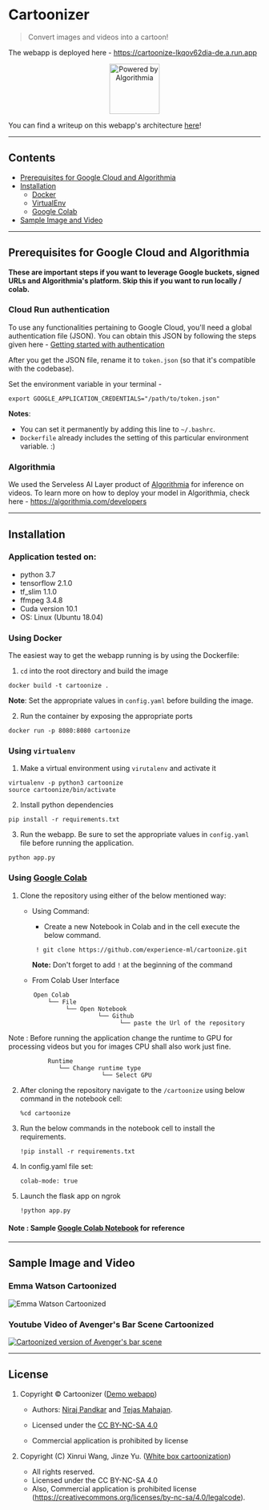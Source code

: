 # Cartoonizer

> Convert images and videos into a cartoon!
> 

The webapp is deployed here - https://cartoonize-lkqov62dia-de.a.run.app
<div style="text-align:center"><img height="100" alt="Powered by Algorithmia" style="border-width:0" src="static/sample_images/algorithmia.jpeg" /></div>

You can find a writeup on this webapp's architecture [here](https://medium.com/@Niraj_pandkar/how-we-built-an-inexpensive-scalable-architecture-to-cartoonize-the-world-8610050f90a0)!

---

## Contents

- [Prerequisites for Google Cloud and Algorithmia](#prerequisites-for-google-cloud-and-algorithmia)
- [Installation](#installation)
  - [Docker](#using-docker)
  - [VirtualEnv](#using-virtualenv)
  - [Google Colab](#using-google-colab)
- [Sample Image and Video](#sample-image-and-video)

---

## Prerequisites for Google Cloud and Algorithmia

**These are important steps if you want to leverage Google buckets, signed URLs and Algorithmia's platform. Skip this if you want to run locally / colab.**

### Cloud Run authentication
To use any functionalities pertaining to Google Cloud, you'll need a global authentication file (JSON). You can obtain this JSON by following the steps given here - [Getting started with authentication](https://cloud.google.com/docs/authentication/getting-started)

After you get the JSON file, rename it to `token.json` (so that it's compatible with the codebase). 

Set the environment variable in your terminal -
```
export GOOGLE_APPLICATION_CREDENTIALS="/path/to/token.json"
```
**Notes**:
- You can set it permanently by adding this line to `~/.bashrc`.
- `Dockerfile` already includes the setting of this particular environment variable. :)


### Algorithmia
We used the Serveless AI Layer product of [Algorithmia](https://algorithmia.com/serverless-ai-layer) for inference on videos.
To learn more on how to deploy your model in Algorithmia, check here - https://algorithmia.com/developers

---

## Installation

### Application tested on:

- python 3.7
- tensorflow 2.1.0 
- tf_slim 1.1.0
- ffmpeg 3.4.8
- Cuda version 10.1
- OS: Linux (Ubuntu 18.04)

### Using Docker

The easiest way to get the webapp running is by using the Dockerfile:

1. `cd` into the root directory and build the image
```
docker build -t cartoonize .
```
**Note**: Set the appropriate values in `config.yaml` before building the image.

2. Run the container by exposing the appropriate ports
```
docker run -p 8080:8080 cartoonize
```


### Using `virtualenv`

1. Make a virtual environment using `virutalenv` and activate it
```
virtualenv -p python3 cartoonize
source cartoonize/bin/activate
```
2. Install python dependencies
```
pip install -r requirements.txt
```
3. Run the webapp. Be sure to set the appropriate values in `config.yaml` file before running the application.
```
python app.py
```

### Using [Google Colab](https://colab.research.google.com/drive/1oDhMEVMcsRbe7bt-2A7cDsx44KQpQwuB?usp=sharing)
1. Clone the repository using either of the below mentioned way:
   - Using Command:
        - Create a new Notebook in Colab and in the cell execute the below command.  
        
        ```
         ! git clone https://github.com/experience-ml/cartoonize.git
        ```
        **Note:** Don't forget to add `!` at the beginning of the command
        
    - From Colab User Interface
 ```
        Open Colab
            └── File
                 └── Open Notebook
                          └── Github
                                └── paste the Url of the repository
 ```
 Note :  Before running the application change the runtime to GPU for processing videos but you for images CPU shall also work just fine.
 ```
            Runtime
               └── Change runtime type
                           └── Select GPU
 ```
2. After cloning the repository navigate to the `/cartoonize` using below command in the notebook cell:

   ```
   %cd cartoonize
   ```
3. Run the below commands in the notebook cell to install the requirements. 

   ```
   !pip install -r requirements.txt
   ```


4. In config.yaml file set: 

   ``` 
   colab-mode: true 
   ``` 
   
5. Launch the flask app on ngrok

   ```
   !python app.py
   ```

#### Note : Sample [Google Colab Notebook](https://colab.research.google.com/drive/1oDhMEVMcsRbe7bt-2A7cDsx44KQpQwuB?usp=sharing) for reference

---

## Sample Image and Video

### Emma Watson Cartoonized
<img alt="Emma Watson Cartoonized" style="border-width:0" src="static/sample_images/twitter_image.png" />

### Youtube Video of Avenger's Bar Scene Cartoonized
[![Cartoonized version of Avenger's bar scene](http://img.youtube.com/vi/GqduSLcmhto/0.jpg)](http://www.youtube.com/watch?v=GqduSLcmhto "AVENGERS BAR SCENE [Cartoonized Version]")

---

## License

1. Copyright © Cartoonizer ([Demo webapp](https://cartoonize-lkqov62dia-de.a.run.app/))

    - Authors: [Niraj Pandkar](https://twitter.com/Niraj_pandkar) and [Tejas Mahajan](https://twitter.com/tjdevWorks).

    - Licensed under the [CC BY-NC-SA 4.0](https://creativecommons.org/licenses/by-nc-sa/4.0/legalcode) 
    - Commercial application is prohibited by license


2. Copyright (C) Xinrui Wang, Jinze Yu. ([White box cartoonization](https://github.com/SystemErrorWang/White-box-Cartoonization))
    - All rights reserved. 
    - Licensed under the CC BY-NC-SA 4.0 
    - Also, Commercial application is prohibited license (https://creativecommons.org/licenses/by-nc-sa/4.0/legalcode).
